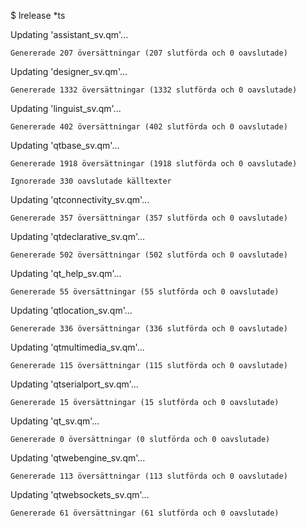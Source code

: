 $ lrelease *ts

Updating 'assistant_sv.qm'...

    Genererade 207 översättningar (207 slutförda och 0 oavslutade)
    
Updating 'designer_sv.qm'...

    Genererade 1332 översättningar (1332 slutförda och 0 oavslutade)
    
Updating 'linguist_sv.qm'...

    Genererade 402 översättningar (402 slutförda och 0 oavslutade)
    
Updating 'qtbase_sv.qm'...

    Genererade 1918 översättningar (1918 slutförda och 0 oavslutade)
    
    Ignorerade 330 oavslutade källtexter
    
Updating 'qtconnectivity_sv.qm'...

    Genererade 357 översättningar (357 slutförda och 0 oavslutade)
    
Updating 'qtdeclarative_sv.qm'...

    Genererade 502 översättningar (502 slutförda och 0 oavslutade)
    
Updating 'qt_help_sv.qm'...

    Genererade 55 översättningar (55 slutförda och 0 oavslutade)
    
Updating 'qtlocation_sv.qm'...

    Genererade 336 översättningar (336 slutförda och 0 oavslutade)
    
Updating 'qtmultimedia_sv.qm'...

    Genererade 115 översättningar (115 slutförda och 0 oavslutade)
    
Updating 'qtserialport_sv.qm'...

    Genererade 15 översättningar (15 slutförda och 0 oavslutade)
    
Updating 'qt_sv.qm'...

    Genererade 0 översättningar (0 slutförda och 0 oavslutade)
    
Updating 'qtwebengine_sv.qm'...

    Genererade 113 översättningar (113 slutförda och 0 oavslutade)
    
Updating 'qtwebsockets_sv.qm'...

    Genererade 61 översättningar (61 slutförda och 0 oavslutade)
    
